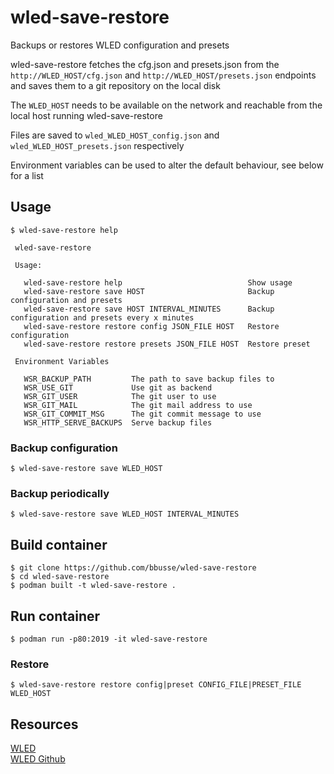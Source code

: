 # wled-save-restore
Backups or restores WLED configuration and presets

wled-save-restore fetches the cfg.json and presets.json from the `http://WLED_HOST/cfg.json` and `http://WLED_HOST/presets.json` endpoints and saves them to a git repository on the local disk

The `WLED_HOST` needs to be available on the network and reachable
from the local host running wled-save-restore  

Files are saved to `wled_WLED_HOST_config.json` and `wled_WLED_HOST_presets.json` respectively  

Environment variables can be used to alter the default behaviour, see below for a list

## Usage
```
$ wled-save-restore help

 wled-save-restore

 Usage:

   wled-save-restore help                            Show usage
   wled-save-restore save HOST                       Backup configuration and presets
   wled-save-restore save HOST INTERVAL_MINUTES      Backup configuration and presets every x minutes
   wled-save-restore restore config JSON_FILE HOST   Restore configuration
   wled-save-restore restore presets JSON_FILE HOST  Restore preset

 Environment Variables

   WSR_BACKUP_PATH         The path to save backup files to
   WSR_USE_GIT             Use git as backend
   WSR_GIT_USER            The git user to use
   WSR_GIT_MAIL            The git mail address to use
   WSR_GIT_COMMIT_MSG      The git commit message to use
   WSR_HTTP_SERVE_BACKUPS  Serve backup files
```
### Backup configuration
```
$ wled-save-restore save WLED_HOST
```
### Backup periodically
```
$ wled-save-restore save WLED_HOST INTERVAL_MINUTES
```
## Build container
```
$ git clone https://github.com/bbusse/wled-save-restore
$ cd wled-save-restore
$ podman built -t wled-save-restore .
```
## Run container
```
$ podman run -p80:2019 -it wled-save-restore
```
### Restore
```
$ wled-save-restore restore config|preset CONFIG_FILE|PRESET_FILE WLED_HOST
```
## Resources
[WLED](https://kno.wled.ge/)  
[WLED Github](https://github.com/Aircoookie/WLED/)  
